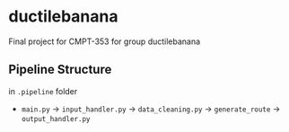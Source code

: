 # ductilebanana
Final project for CMPT-353 for group ductilebanana

## Pipeline Structure
in `.pipeline` folder
- `main.py` -> `input_handler.py` -> `data_cleaning.py` -> `generate_route` -> `output_handler.py`

